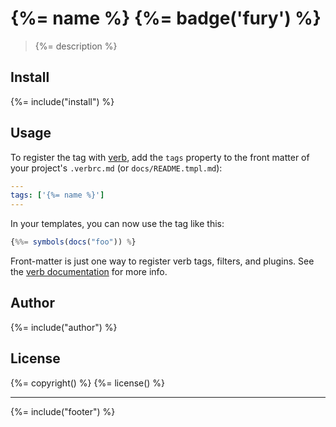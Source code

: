 # {%= name %} {%= badge('fury') %}

> {%= description %}

## Install
{%= include("install") %}

## Usage

To register the tag with [verb][verb], add the `tags` property to the front matter of your project's `.verbrc.md` (or `docs/README.tmpl.md`):

```yaml
---
tags: ['{%= name %}']
---
```

In your templates, you can now use the tag like this:

```js
{%%= symbols(docs("foo")) %}
```

Front-matter is just one way to register verb tags, filters, and plugins. See the [verb documentation][docs] for more info.

## Author
{%= include("author") %}

## License
{%= copyright() %}
{%= license() %}

***

{%= include("footer") %}


[verb]: https://github.com/assemble/verb
[docs]: https://github.com/assemble/verb/DOCS.md